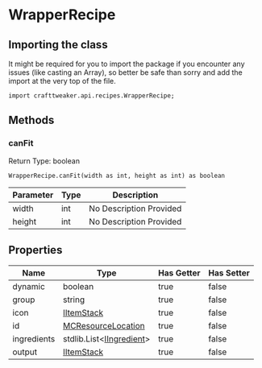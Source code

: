 # WrapperRecipe

## Importing the class

It might be required for you to import the package if you encounter any issues (like casting an Array), so better be safe than sorry and add the import at the very top of the file.
```zenscript
import crafttweaker.api.recipes.WrapperRecipe;
```


## Methods

### canFit

Return Type: boolean

```zenscript
WrapperRecipe.canFit(width as int, height as int) as boolean
```

| Parameter | Type | Description |
|-----------|------|-------------|
| width | int | No Description Provided |
| height | int | No Description Provided |



## Properties

| Name | Type | Has Getter | Has Setter |
|------|------|------------|------------|
| dynamic | boolean | true | false |
| group | string | true | false |
| icon | [IItemStack](/vanilla/api/items/IItemStack) | true | false |
| id | [MCResourceLocation](/vanilla/api/util/MCResourceLocation) | true | false |
| ingredients | stdlib.List&lt;[IIngredient](/vanilla/api/items/IIngredient)&gt; | true | false |
| output | [IItemStack](/vanilla/api/items/IItemStack) | true | false |

